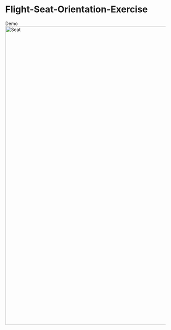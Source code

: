 # Flight-Seat-Orientation-Exercise
Demo
<img width="937" alt="Seat" src="https://user-images.githubusercontent.com/44548331/202445502-1419c029-96c3-4de8-8b44-aa0ef08088de.png">

